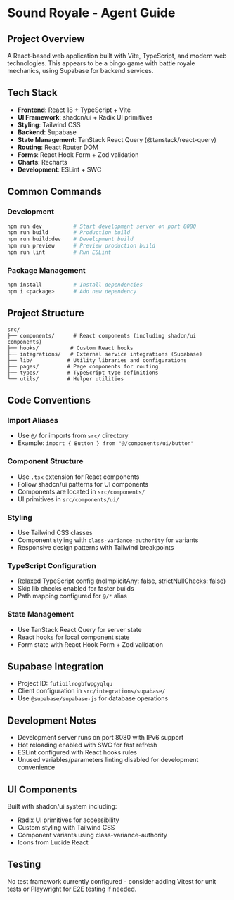# Sound Royale - Agent Guide

## Project Overview
A React-based web application built with Vite, TypeScript, and modern web technologies. This appears to be a bingo game with battle royale mechanics, using Supabase for backend services.

## Tech Stack
- **Frontend**: React 18 + TypeScript + Vite
- **UI Framework**: shadcn/ui + Radix UI primitives
- **Styling**: Tailwind CSS
- **Backend**: Supabase
- **State Management**: TanStack React Query (@tanstack/react-query)
- **Routing**: React Router DOM
- **Forms**: React Hook Form + Zod validation
- **Charts**: Recharts
- **Development**: ESLint + SWC

## Common Commands

### Development
```bash
npm run dev          # Start development server on port 8080
npm run build        # Production build
npm run build:dev    # Development build
npm run preview      # Preview production build
npm run lint         # Run ESLint
```

### Package Management
```bash
npm install          # Install dependencies
npm i <package>      # Add new dependency
```

## Project Structure
```
src/
├── components/      # React components (including shadcn/ui components)
├── hooks/          # Custom React hooks
├── integrations/   # External service integrations (Supabase)
├── lib/           # Utility libraries and configurations
├── pages/         # Page components for routing
├── types/         # TypeScript type definitions
└── utils/         # Helper utilities
```

## Code Conventions

### Import Aliases
- Use `@/` for imports from `src/` directory
- Example: `import { Button } from "@/components/ui/button"`

### Component Structure
- Use `.tsx` extension for React components
- Follow shadcn/ui patterns for UI components
- Components are located in `src/components/`
- UI primitives in `src/components/ui/`

### Styling
- Use Tailwind CSS classes
- Component styling with `class-variance-authority` for variants
- Responsive design patterns with Tailwind breakpoints

### TypeScript Configuration
- Relaxed TypeScript config (noImplicitAny: false, strictNullChecks: false)
- Skip lib checks enabled for faster builds
- Path mapping configured for `@/*` alias

### State Management
- Use TanStack React Query for server state
- React hooks for local component state
- Form state with React Hook Form + Zod validation

## Supabase Integration
- Project ID: `futioilrogbfwpgyqlqu`
- Client configuration in `src/integrations/supabase/`
- Use `@supabase/supabase-js` for database operations

## Development Notes
- Development server runs on port 8080 with IPv6 support
- Hot reloading enabled with SWC for fast refresh
- ESLint configured with React hooks rules
- Unused variables/parameters linting disabled for development convenience

## UI Components
Built with shadcn/ui system including:
- Radix UI primitives for accessibility
- Custom styling with Tailwind CSS
- Component variants using class-variance-authority
- Icons from Lucide React

## Testing
No test framework currently configured - consider adding Vitest for unit tests or Playwright for E2E testing if needed.
